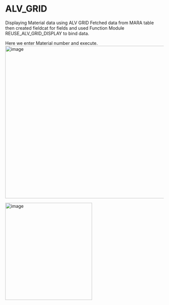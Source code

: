# ALV_GRID
Displaying Material data using ALV GRID
Fetched data from MARA table then created fieldcat for fields and used Function Module REUSE_ALV_GRID_DISPLAY to bind data.

Here we enter Material number and execute.
<img width="817" height="485" alt="image" src="https://github.com/user-attachments/assets/8f1497ab-67e3-43e9-9a8f-d2015fdbed46" />

<img width="276" height="309" alt="image" src="https://github.com/user-attachments/assets/4aee971c-1e52-44c3-94ee-5a8591b6a9d9" />

